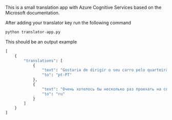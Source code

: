 This is a small translation app with Azure Cognitive Services based on the Microsoft documentation.

After adding your translator key run the following command 
```python
python translator-app.py
```

This should be an output example
```python
[
    {
        "translations": [
            {
                "text": "Gostaria de dirigir o seu carro pelo quarteirão algumas vezes! Vamos visitar o Porto",
                "to": "pt-PT"
            },
            {
                "text": "Очень хотелось бы несколько раз проехать на своей машине по кварталу! Давайте посетим Порту",  
                "to": "ru"
            }
        ]
    }
]